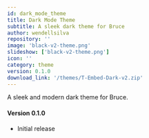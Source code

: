 ```yaml
---
id: dark_mode_theme
title: Dark Mode Theme
subtitle: A sleek dark theme for Bruce
author: wendellsilva
repository: ''
image: 'black-v2-theme.png'
slideshow: ['black-v2-theme.png']
icon: ''
category: theme
version: 0.1.0
download_link: '/themes/T-Embed-Dark-v2.zip'
---
```


<script>
    // Mandatory to display the changelog
    import Changelog from '$lib/components/Changelog.svelte';
</script>

<!-- A description for your extension -->

A sleek and modern dark theme for Bruce.

<!-- Changelog tag -->
<Changelog>

#### Version 0.1.0

- Initial release

</Changelog>
<!-- You can also write in Svelte syntax inside this file -->
